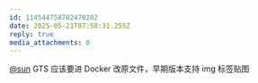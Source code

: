 ```yaml
---
id: 114544758702470202
date: 2025-05-21T07:58:31.255Z
reply: true
media_attachments: 0
---
```


[@sun](https://jiong.us/@sun) GTS 应该要进 Docker 改原文件，早期版本支持 img 标签贴图

